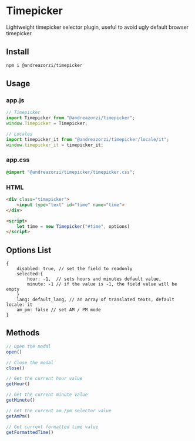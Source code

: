 # Timepicker
Lightweight timepicker selector plugin, useful to avoid ugly default browser timepicker.

## Install
```bash
npm i @andreazorzi/timepicker
```

## Usage
### app.js
```javascript
// Timepicker
import Timepicker from "@andreazorzi/timepicker";
window.Timepicker = Timepicker;

// Locales
import timepicker_it from "@andreazorzi/timepicker/locale/it";
window.timepicker_it = timepicker_it;
```

### app.css
```css
@import "@andreazorzi/timepicker/timepicker.css";
```

### HTML
```html
<div class="timepicker">
    <input type="text" id="time" name="time">
</div>

<script>
    let time = new Timepicker("#time", options)
</script>
```

## Options List
```
{
    disabled: true, // set the field to readonly
	selected:{
	    hour: -1,  // sets hours and minutes default value,
	    minute: -1 // if the value is -1, the field value will be empty
	}
    lang: default_lang, // an array of translated texts, default locale: it
	am_pm: false // set AM / PM mode
}
```

## Methods
```js
// Open the modal
open()

// Close the modal
close()

// Get the current hour value
getHour()

// Get the current minute value
getMinute()

// Get the current am /pm selector value
getAmPm()

// Get current formatted time value
getFormattedTime()
```
